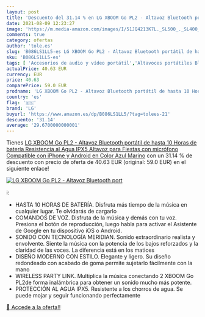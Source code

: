 ```yaml
---
layout: post
title: 'Descuento del 31.14 % en LG XBOOM Go PL2 - Altavoz Bluetooth port'
date: 2021-08-09 12:23:27
image: 'https://m.media-amazon.com/images/I/51JQ4213K7L._SL500_._SL400_.jpg'
comments: true
category: ofertas
author: 'tole.es'
slug: 'B086LS1LL5-es LG XBOOM Go PL2 - Altavoz Bluetooth portátil de hasta 10...'
sku: 'B086LS1LL5-es'
tags: [ 'Accesorios de audio y vídeo portátil','Altavoces portátiles Bluetooth','Altavoces portátiles y altavoces con puerto dock','Audio y vídeo portátil','Electrónica','iphone','lg', ]
actualPrice: 40.63 EUR
currency: EUR
price: 40.63
comparePrice: 59.0 EUR
prodname: 'LG XBOOM Go PL2 - Altavoz Bluetooth portátil de hasta 10 Horas de batería  Resistencia al Agua IPX5  Altavoz para Fiestas con micrófono Compatible con iPhone y Android en Color Azul Marino'
country: 'es'
flag: '🇪🇸'
brand: 'LG'
buyurl: 'https://www.amazon.es/dp/B086LS1LL5/?tag=tolees-21'
descuento: '31.14'
average: '29.6700000000001'
---
```


Tienes [LG XBOOM Go PL2 - Altavoz Bluetooth portátil de hasta 10 Horas de batería  Resistencia al Agua IPX5  Altavoz para Fiestas con micrófono Compatible con iPhone y Android en Color Azul Marino](https://www.amazon.es/dp/B086LS1LL5/?tag=tolees-21) con un 31.14 % de descuento con precio de oferta de 40.63 EUR (original: 59.0 EUR) en el siguiente enlace!

[![LG XBOOM Go PL2 - Altavoz Bluetooth port](https://m.media-amazon.com/images/I/51JQ4213K7L._SL500_._SL400_.jpg)](https://www.amazon.es/dp/B086LS1LL5/?tag=tolees-21)

ℹ️:

- HASTA 10 HORAS DE BATERÍA. Disfruta más tiempo de la música en cualquier lugar. Te olvidarás de cargarlo
- COMANDOS DE VOZ. Disfruta de la música y demás con tu voz. Presiona el botón de reproducción, luego habla para activar el Asistente de Google en tu dispositivo iOS o Android.
- SONIDO CON TECNOLOGÍA MERIDIAN. Sonido extraordinario realista y envolvente. Siente la música con la potencia de los bajos reforzados y la claridad de las voces. La diferencia está en los matices
- DISEÑO MODERNO CON ESTILO. Elegante y ligero. Su diseño redondeado con acabado de goma permite sujetarlo fácilmente con la mano
- WIRELESS PARTY LINK. Multiplica la música conectando 2 XBOOM Go PL2de forma inalámbrica para obtener un sonido mucho más potente.
- PROTECCIÓN AL AGUA IPX5. Resistente a los chorros de agua. Se puede mojar y seguir funcionando perfectamente

[🛒 Accede a la oferta!!](https://www.amazon.es/dp/B086LS1LL5/?tag=tolees-21)
